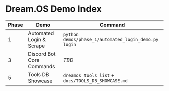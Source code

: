 # Dream.OS Demo Index

| Phase | Demo | Command |
|-------|------|---------|
| 1 | Automated Login & Scrape | `python demos/phase_1/automated_login_demo.py login` |
| 3 | Discord Bot Core Commands | _TBD_ |
| 5 | Tools DB Showcase | `dreamos tools list` + `docs/TOOLS_DB_SHOWCASE.md` | 